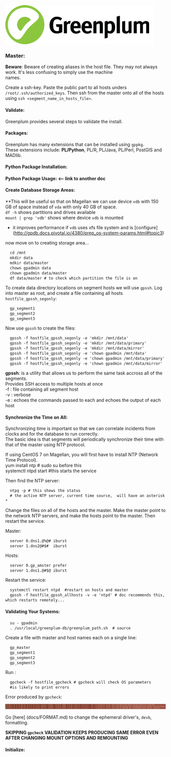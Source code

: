 ![Greenplum](https://github.com/syuja/GreenPlumSetup/blob/master/img/greenplum-logo.png)  

### Master:  

**Beware**: Beware of creating aliases in the host file. They may not always work. It's less confusing to simply use the machine  
names.

Create a ssh-key. Paste the public part to all hosts unders `/root/.ssh/authorized_keys`. Then ssh from the master onto all 
of the hosts using `ssh <segment_name_in_hosts_file>`.  

#### Validate:  
Greenplum provides several steps to validate the install.  

#### Packages:  
Greenplum has many extensions that can be installed using `gppkg`.  
These extensions include: **PL/Python**, PL/R, PL/Java, PL/Perl, PostGIS and MADlib.  

#### Python Package Installation:  

#### Python Package Usage:  <-- link to another doc


#### Create Database Storage Areas:  
**This will be useful so that on Magellan we can use device `vdb` with 150 GB of space instead of `vda` with only 40 GB of space.  
`df -h` shows partitions and drives available  
`mount | grep 'vdb'` shows where device `vdb` is mounted  
- it improves performance if `vdb` uses xfs file system and is [configure] (http://gpdb.docs.pivotal.io/4380/prep_os-system-params.html#topic3)   

now move on to creating storage area...  

      cd /mnt  
      mkdir data  
      mdkir data/master  
      chown gpadmin data
      chown gpadmin data/master
      df data/master # to check which partition the file is on   
       
  
  
To create data directory locations on segment hosts we will use `gpssh`. Log into master as root, and create a file containing all
 hosts `hostfile_gpssh_segonly`:  
  
      gp_segment1    
      gp_segment2  
      gp_segment3  

Now use `gpssh` to create the files:   

      gpssh -f hostfile_gpssh_segonly -e 'mkdir /mnt/data'  
      gpssh -f hostfile_gpssh_segonly -e 'mkdir /mnt/data/primary'
      gpssh -f hostfile_gpssh_segonly -e 'mkdir /mnt/data/mirror'  
      gpssh -f hostfile_gpssh_segonly -e 'chown gpadmin /mnt/data'  
      gpssh -f hostfile_gpssh_segonly -e 'chown gpadmin /mnt/data/primary'  
      gpssh -f hostfile_gpssh_segonly -e 'chown gpadmin /mnt/data/mirror'   

**gpssh**: is a utility that allows us to perform the same task accross all of the segments.    
      Provides SSH access to multiple hosts at once  
      -f : file containing all segment host  
      -v : verbose  
      -e : echoes the commands passed to each and echoes the output of each host  


#### Synchronize the Time on All:  
Synchronizing time is important so that we can correlate incidents from clocks and for the database to run correctly.  
The basic idea is that segments will periodically synchronize their time with that of the master using NTP protocol.  

If using CentOS 7 on Magellan, you will first have to install NTP (Network Time Protocol).   
      yum install ntp # sudo su before this  
       systemctl ntpd start #this starts the service

Then find the NTP server:  

      ntpq -p # this shows the status    
      # the active NTP server, current time source,  will have an asterisk *   

Change the files on all of the hosts and the master. Make the master point to the network NTP servers, and make the hosts point 
to the master. Then restart the service.  

Master:   

      server 0.dns1.@%@# iburst  
      server 1.dns2@#$#  iburst  

Hosts:   

      server 0.gp_amster prefer  
      server 1.dns1.@#$@ iburst  


Restart the service:  

      systemctl restart ntpd  #restart on hosts and master
      gpssh -f hostfile_gpssh_allhosts -v -e 'ntpd' # doc recommends this, which restarts remotely...  



#### Validating Your Systems: 

      su - gpadmin  
      . /usr/local/greenplum-db/greenplum_path.sh  # source  
      
Create a file with master and host names each on a single line:  

      gp_master  
      gp_segment1  
      gp_segment2  
      gp_segment3  

Run :  

      gpcheck -f hostfile_gpcheck # gpcheck will check OS parameters  
      #is likely to print errors   

Error produced by `gpcheck`:  
      <p align="center"> ![xfs-error](https://github.com/syuja/GreenPlumSetup/blob/master/img/xfs_error.png)  </p>  
        

Go [here] (docs/FORMAT.md) to change the ephemeral driver's, `devb`, formatting.   

**SKIPPING `gpcheck` VALIDATION KEEPS PRODUCING SAME ERROR EVEN AFTER CHANGING MOUNT OPTIONS AND REMOUNTING**  

      
#### Initialize:    

